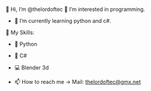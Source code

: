 👋 Hi, I’m @thelordoftec
👀 I’m interested in programming.

- 🌱 I’m currently learning python and c#.

🤖 My Skills:
- 🐍 Python
- 📕 C#
- 💻 Blender 3d


- 📫 How to reach me -> Mail: thelordoftec@gmx.net
